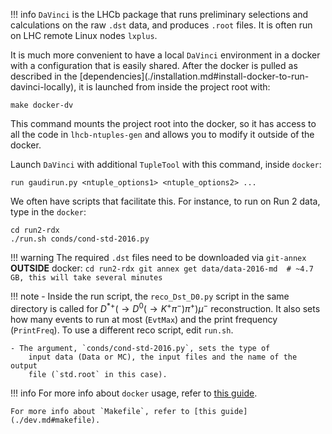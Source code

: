 !!! info
    `DaVinci` is the LHCb package that runs preliminary selections and calculations
    on the raw `.dst` data, and produces `.root` files. It is often run on LHC
    remote Linux nodes `lxplus`.

It is much more convenient to have a local `DaVinci` environment in a
docker with a configuration that is easily shared. After the docker is pulled
as described in the [dependencies](./installation.md#install-docker-to-run-
davinci-locally), it is launched from inside the project root with:
```
make docker-dv
```

This command mounts the project root into the docker, so it has access to all
the code in `lhcb-ntuples-gen` and allows you to modify it outside of the
docker.

Launch `DaVinci` with additional `TupleTool` with this command, inside
`docker`:
```
run gaudirun.py <ntuple_options1> <ntuple_options2> ...
```

We often have scripts that facilitate this. For instance, to run on Run 2
data, type in the `docker`:
```
cd run2-rdx
./run.sh conds/cond-std-2016.py
```

!!! warning
    The required `.dst` files need to be downloaded via `git-annex` **OUTSIDE**
    docker:
    ```
    cd run2-rdx
    git annex get data/data-2016-md  # ~4.7 GB, this will take several minutes
    ```

!!! note
    - Inside the run script, the `reco_Dst_D0.py` script in the same directory is
        called for $D^{*+}(\to D^0(\to K^+\pi^-)\pi^+)\mu^-$ reconstruction. 
        It also sets how many events to run at most (`EvtMax`) and the print frequency
        (`PrintFreq`). To use a different reco script, edit `run.sh`.

    - The argument, `conds/cond-std-2016.py`, sets the type of
        input data (Data or MC), the input files and the name of the output
        file (`std.root` in this case).

!!! info
    For more info about `docker` usage, refer to [this guide](../software_manuals/davinci/docker_image_usage.md).

    For more info about `Makefile`, refer to [this guide](./dev.md#makefile).
